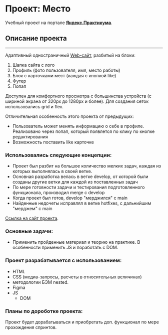 # Проект: Место
Учебный проект на портале [**Яндекс.Практикума**](https://practicum.yandex.ru/).  

## Описание проекта
---
Адаптивный одностраничный [Web-сайт](), разбитый на блоки:
1. Шапка сайта с лого
2. Профиль (фото пользователя, имя, место работы)
3. Блок с карточками мест (каждая с кнопкой like)
4. Футер
5. Попап

Доступен для комфортного просмотра с большинства устройств (с шириной экрана от 320px до 1280px и более). 
Для создания сеток использовались grid и flex.

Отличительная особенность этого проекта от предыдущих:
* Пользователь может менять информацию о себе в профиле.
Реализовано через попап, который появлется по клику по кнопке редактирования
* Возможность поставить like карточке

### **Использовались следующие концепции:** 
* Проект был разбит на большое количество мелких задач, каждая из которых выполнялась в своей ветке.
* Основная разработка велась в ветке develop, от которой были созданы другие ветки для каждой из поставленных задач
* По мере готовности задачи и тестирования подготовленного функционала, производил merge с develop
* Когда проект был готов, develop "мерджился" с main
* Найденные недочеты исправлял в ветке hotfixes, с дальнийшим "мерджем" с main

[Ссылка на сайт проекта]().

### **Основные задачи:**  
* Применить пройденные материал и теорию на практике. В особенности применить JS и поработать с DOM.

### **Проект разрабатывается с использованием:**
* HTML 
* CSS (медиа-запросы, расчеты в относительных величинах)
* методологии БЭМ nested.
* Figma
* JS
  - DOM

### **Планы по дороботке проекта:**
Проект будет дорабатываться и приобретать доп. функционал по мере прохождения спринтов.
